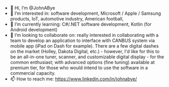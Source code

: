 - 👋 Hi, I’m @JohnABye
- 👀 I’m interested in: software development, Microsoft / Apple / Samsung products, IoT, automotive industry, American football, 
- 🌱 I’m currently learning: C#/.NET software development, Kotlin (for Android development)
- 💞️ I’m looking to collaborate on: really interested in collaborating with a team to develop an application to interface with CANBUS system via mobile app (iPad on Dash for example). There are a few digital dashes on the market (Holley, Dakota Digital, etc.) - however, I'd like for this to be an all-in-one tuner, scanner, and customizable digital display - for the common enthusiast; with advanced options (fine tuning) available at premium tier, for those who would intend to use the software in a commercial capacity.
- 📫 How to reach me: https://www.linkedin.com/in/johnabye/

<!---
JohnABye/JohnABye is a ✨ special ✨ repository because its `README.md` (this file) appears on your GitHub profile.
You can click the Preview link to take a look at your changes.
--->
